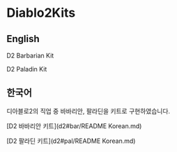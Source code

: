 # Diablo2Kits

## English

D2 Barbarian Kit

D2 Paladin Kit

## 한국어

디아블로2의 직업 중 바바리안, 팔라딘을 키트로 구현하였습니다.  

[D2 바바리안 키트](d2#bar/README Korean.md)

[D2 팔라딘 키트](d2#pal/README Korean.md)